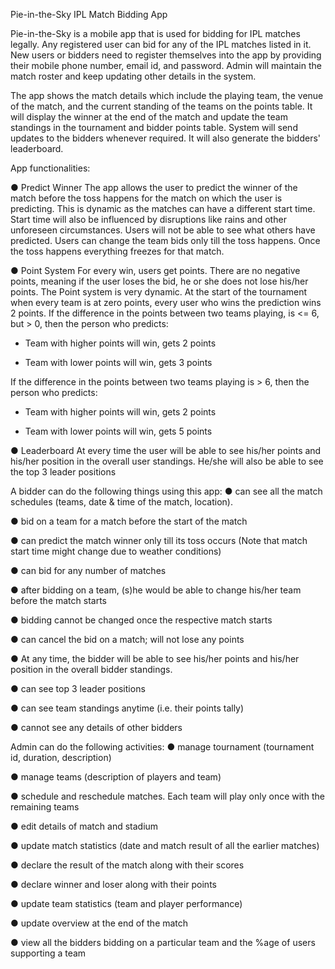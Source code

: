Pie-in-the-Sky
IPL Match Bidding App

Pie-in-the-Sky is a mobile app that is used for bidding for IPL matches legally. Any registered user can bid for any of the IPL matches listed in it. New users or bidders need to register themselves into the app by providing their mobile phone number, email id, and password. Admin will maintain the match roster and keep updating other details in the system.

The app shows the match details which include the playing team, the venue of the match, and the current standing of the teams on the points table. It will display the winner at the end of the match and update the team standings in the tournament and bidder points table. System will send updates to the bidders whenever required. It will also generate the bidders' leaderboard.

App functionalities:

●	Predict Winner
The app allows the user to predict the winner of the match before the toss happens for the match on which the user is predicting. This is dynamic as the matches can have a different start time. Start time will also be influenced by disruptions like rains and other unforeseen circumstances. Users will not be able to see what others have predicted. Users can change the team bids only till the toss happens. Once the toss happens everything freezes for that match.

●	Point System
For every win, users get points. There are no negative points, meaning if the user loses the bid, he or she does not lose his/her points. The Point system is very dynamic. 
At the start of the tournament when every team is at zero points, every user who wins the prediction wins 2 points.
If the difference in the points between two teams playing, is <= 6, but > 0, then the person who predicts: 

-	Team with higher points will win, gets 2 points
  
-	Team with lower points will win, gets 3 points
  
If the difference in the points between two teams playing is > 6, then the person who predicts:

-	Team with higher points will win, gets 2 points
  
-	Team with lower points will win, gets 5 points

●	Leaderboard
At every time the user will be able to see his/her points and his/her position in the overall user standings. He/she will also be able to see the top 3 leader positions

A bidder can do the following things using this app:
●	can see all the match schedules (teams, date & time of the match, location). 

●	bid on a team for a match before the start of the match 

●	can predict the match winner only till its toss occurs (Note that match start time might change due to weather conditions)

●	can bid for any number of matches

●	after bidding on a team, (s)he would be able to change his/her team before the match starts

●	bidding cannot be changed once the respective match starts

●	can cancel the bid on a match; will not lose any points

●	At any time, the bidder will be able to see his/her points and his/her position in the overall bidder standings. 

●	can see top 3 leader positions

●	can see team standings anytime (i.e. their points tally)

●	cannot see any details of other bidders


Admin can do the following activities:
●	manage tournament (tournament id, duration, description)

●	manage teams (description of players and team)

●	schedule and reschedule matches. Each team will play only once with the remaining teams

●	edit details of match and stadium

●	update match statistics (date and match result of all the earlier matches)

●	declare the result of the match along with their scores

●	declare winner and loser along with their points

●	update team statistics (team and player performance)

●	update overview at the end of the match

●	view all the bidders bidding on a particular team and the %age of users supporting a team
